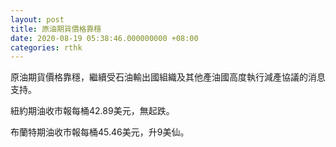 ```yaml
---
layout: post
title: 原油期貨價格靠穩
date: 2020-08-19 05:38:46.000000000 +08:00
categories: rthk
---
```


原油期貨價格靠穩，繼續受石油輸出國組織及其他產油國高度執行減產協議的消息支持。

紐約期油收市報每桶42.89美元，無起跌。

布蘭特期油收市報每桶45.46美元，升9美仙。
